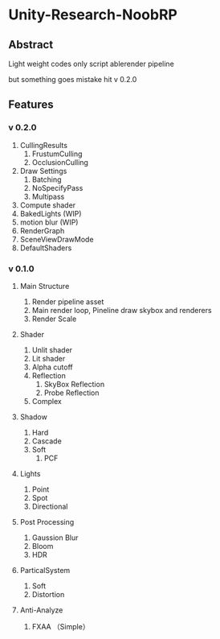 # Unity-Research-NoobRP

## Abstract

Light weight codes only script ablerender pipeline

but something goes mistake hit v 0.2.0

## Features

### v 0.2.0

1. CullingResults
   1. FrustumCulling
   2. OcclusionCulling
2. Draw Settings
   1. Batching
   2. NoSpecifyPass
   3. Multipass
3. Compute shader
4. BakedLights (WIP)
5. motion blur (WIP)
6. RenderGraph
7. SceneViewDrawMode
8. DefaultShaders

### v 0.1.0

1. Main Structure
   1. Render pipeline asset
   2. Main render loop, Pineline draw skybox and renderers
   3. Render Scale

2. Shader
   1. Unlit shader
   2. Lit shader
   3. Alpha cutoff
   4. Reflection
      1. SkyBox Reflection
      2. Probe Reflection
   5. Complex

3. Shadow
   1. Hard
   2. Cascade
   3. Soft
      1. PCF

4. Lights
   1. Point
   2. Spot
   3. Directional 

5. Post Processing
   1. Gaussion Blur 
   2. Bloom 
   3. HDR

6. ParticalSystem

   1. Soft
   2. Distortion

7. Anti-Analyze
   1. FXAA （Simple）

